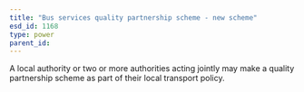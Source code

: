 ```yaml
---
title: "Bus services quality partnership scheme - new scheme"
esd_id: 1168
type: power
parent_id:  
---
```


A local authority or two or more authorities acting jointly may make a quality partnership scheme as part of their local transport policy.

